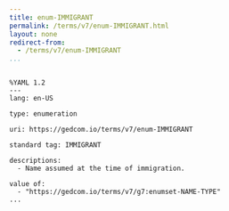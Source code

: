 ```yaml
---
title: enum-IMMIGRANT
permalink: /terms/v7/enum-IMMIGRANT.html
layout: none
redirect-from:
  - /terms/v7/enum-IMMIGRANT
...
```


```

%YAML 1.2
---
lang: en-US

type: enumeration

uri: https://gedcom.io/terms/v7/enum-IMMIGRANT

standard tag: IMMIGRANT

descriptions:
  - Name assumed at the time of immigration.

value of:
  - "https://gedcom.io/terms/v7/g7:enumset-NAME-TYPE"
...

```
